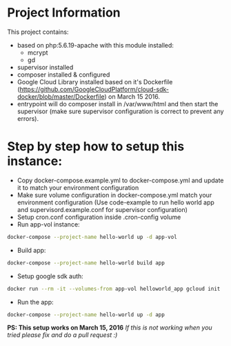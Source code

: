 # Project Information

This project contains:

 - based on php:5.6.19-apache with this module installed:
   - mcrypt
   - gd
 - supervisor installed
 - composer installed & configured
 - Google Cloud Library installed based on it's Dockerfile (https://github.com/GoogleCloudPlatform/cloud-sdk-docker/blob/master/Dockerfile) on March 15 2016.
 - entrypoint will do composer install in /var/www/html and then start the supervisor (make sure supervisor configuration is correct to prevent any errors).



# Step by step how to setup this instance:

- Copy docker-compose.example.yml to docker-compose.yml and update it to match your environment configuration
- Make sure volume configuration in docker-compose.yml match your environment configuration (Use code-example to run hello world app and supervisord.example.conf for supervisor configuration)
- Setup cron.conf configuration inside .cron-config volume
- Run app-vol instance:

```sh
docker-compose --project-name hello-world up -d app-vol
```

- Build app:

```sh
docker-compose --project-name hello-world build app
```

- Setup google sdk auth:

```sh
docker run --rm -it --volumes-from app-vol helloworld_app gcloud init
```

- Run the app:

```sh
docker-compose --project-name hello-world up -d app
```

**PS: This setup works on March 15, 2016**
*If this is not working when you tried please fix and do a pull request :)*
